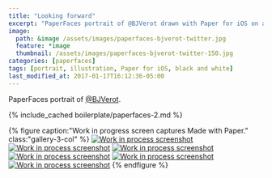 ```yaml
---
title: "Looking forward"
excerpt: "PaperFaces portrait of @BJVerot drawn with Paper for iOS on an iPad."
image: 
  path: &image /assets/images/paperfaces-bjverot-twitter.jpg 
  feature: *image
  thumbnail: /assets/images/paperfaces-bjverot-twitter-150.jpg
categories: [paperfaces]
tags: [portrait, illustration, Paper for iOS, black and white]
last_modified_at: 2017-01-17T16:12:36-05:00
---
```


PaperFaces portrait of [@BJVerot](https://twitter.com/BJVerot).

{% include_cached boilerplate/paperfaces-2.md %}

{% figure caption:"Work in progress screen captures Made with Paper." class:"gallery-3-col" %}
[![Work in process screenshot](/assets/images/paperfaces-bjverot-process-1-600.jpg)](/assets/images/paperfaces-bjverot-process-1-lg.jpg)
[![Work in process screenshot](/assets/images/paperfaces-bjverot-process-2-600.jpg)](/assets/images/paperfaces-bjverot-process-2-lg.jpg)
[![Work in process screenshot](/assets/images/paperfaces-bjverot-process-3-600.jpg)](/assets/images/paperfaces-bjverot-process-3-lg.jpg)
[![Work in process screenshot](/assets/images/paperfaces-bjverot-process-4-600.jpg)](/assets/images/paperfaces-bjverot-process-4-lg.jpg)
[![Work in process screenshot](/assets/images/paperfaces-bjverot-process-5-600.jpg)](/assets/images/paperfaces-bjverot-process-5-lg.jpg)
[![Work in process screenshot](/assets/images/paperfaces-bjverot-process-6-600.jpg)](/assets/images/paperfaces-bjverot-process-6-lg.jpg)
{% endfigure %}
